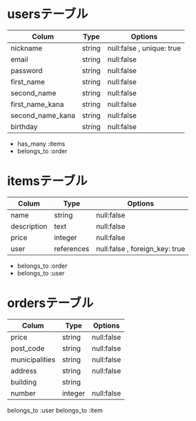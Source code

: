# usersテーブル
|Colum             |  Type|                  Options|
|------------------|------|-------------------------|
|nickname          |string|null:false , unique: true|
|email             |string|null:false               |
|password          |string|null:false               |
|first_name        |string|null:false               |
|second_name       |string|null:false               |
|first_name_kana   |string|null:false               |
|second_name_kana  |string|null:false               |
|birthday          |string|null:false               |

- has_many :items
- belongs_to :order

# itemsテーブル
|Colum             |      Type|                       Options|
|------------------|----------|------------------------------|
|name              |string    |null:false                    |
|description       |text      |null:false                    |
|price             |integer   |null:false                    |
|user              |references|null:false , foreign_key: true|

- belongs_to :order
- belongs_to :user

# ordersテーブル
|Colum             |      Type|                       Options|
|------------------|----------|------------------------------|
|price             |string    |null:false                    |
|post_code         |string    |null:false                    |
|municipalities    |string    |null:false                    |
|address           |string    |null:false                    |
|building          |string    |                              |
|number            |integer   |null:false                    |

belongs_to :user
belongs_to :item
